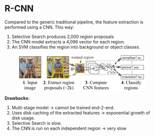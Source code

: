 # R-CNN

Compared to the generic traditional pipeline, the feature extraction is performed using a CNN. This way:

1. Selective Search produces 2,000 region proposals
2. The CNN model extracts a 4,096 vector for each region.
3. An SVM classifies the region into background or object classes.

<figure><img src="../../../../.gitbook/assets/image (3) (1).png" alt=""><figcaption></figcaption></figure>

**Drawbacks:**

1. Multi-stage model ->  cannot be trained end-2-end.
2. Uses disk caching of the extracted features -> exponential growth of disk usage.
3. Selective Search is slow.
4. The CNN is run on each independent region -> very slow
